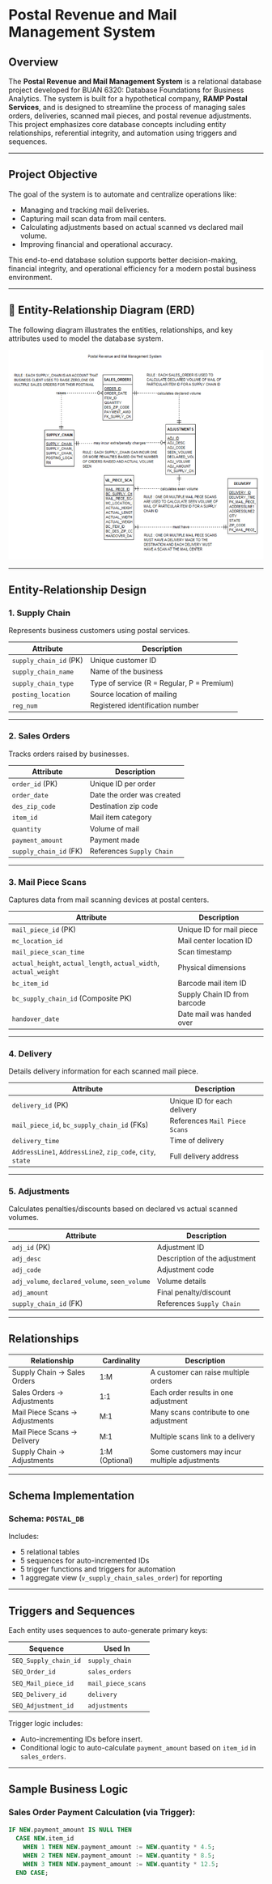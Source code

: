 # Postal Revenue and Mail Management System

## Overview

The **Postal Revenue and Mail Management System** is a relational database project developed for BUAN 6320: Database Foundations for Business Analytics. The system is built for a hypothetical company, **RAMP Postal Services**, and is designed to streamline the process of managing sales orders, deliveries, scanned mail pieces, and postal revenue adjustments. This project emphasizes core database concepts including entity relationships, referential integrity, and automation using triggers and sequences.

---

## Project Objective

The goal of the system is to automate and centralize operations like:

- Managing and tracking mail deliveries.
- Capturing mail scan data from mail centers.
- Calculating adjustments based on actual scanned vs declared mail volume.
- Improving financial and operational accuracy.

This end-to-end database solution supports better decision-making, financial integrity, and operational efficiency for a modern postal business environment.

---
## 🧱 Entity-Relationship Diagram (ERD)

The following diagram illustrates the entities, relationships, and key attributes used to model the database system.

![ERD](ERD.png)

---
## Entity-Relationship Design

### 1. **Supply Chain**
Represents business customers using postal services.

| Attribute | Description |
|----------|-------------|
| `supply_chain_id` (PK) | Unique customer ID |
| `supply_chain_name` | Name of the business |
| `supply_chain_type` | Type of service (R = Regular, P = Premium) |
| `posting_location` | Source location of mailing |
| `reg_num` | Registered identification number |

---

### 2. **Sales Orders**
Tracks orders raised by businesses.

| Attribute | Description |
|----------|-------------|
| `order_id` (PK) | Unique ID per order |
| `order_date` | Date the order was created |
| `des_zip_code` | Destination zip code |
| `item_id` | Mail item category |
| `quantity` | Volume of mail |
| `payment_amount` | Payment made |
| `supply_chain_id` (FK) | References `Supply Chain` |

---

### 3. **Mail Piece Scans**
Captures data from mail scanning devices at postal centers.

| Attribute | Description |
|----------|-------------|
| `mail_piece_id` (PK) | Unique ID for mail piece |
| `mc_location_id` | Mail center location ID |
| `mail_piece_scan_time` | Scan timestamp |
| `actual_height`, `actual_length`, `actual_width`, `actual_weight` | Physical dimensions |
| `bc_item_id` | Barcode mail item ID |
| `bc_supply_chain_id` (Composite PK) | Supply Chain ID from barcode |
| `handover_date` | Date mail was handed over |

---

### 4. **Delivery**
Details delivery information for each scanned mail piece.

| Attribute | Description |
|----------|-------------|
| `delivery_id` (PK) | Unique ID for each delivery |
| `mail_piece_id`, `bc_supply_chain_id` (FKs) | References `Mail Piece Scans` |
| `delivery_time` | Time of delivery |
| `AddressLine1`, `AddressLine2`, `zip_code`, `city`, `state` | Full delivery address |

---

### 5. **Adjustments**
Calculates penalties/discounts based on declared vs actual scanned volumes.

| Attribute | Description |
|----------|-------------|
| `adj_id` (PK) | Adjustment ID |
| `adj_desc` | Description of the adjustment |
| `adj_code` | Adjustment code |
| `adj_volume`, `declared_volume`, `seen_volume` | Volume details |
| `adj_amount` | Final penalty/discount |
| `supply_chain_id` (FK) | References `Supply Chain` |

---

## Relationships

| Relationship | Cardinality | Description |
|--------------|-------------|-------------|
| Supply Chain → Sales Orders | 1:M | A customer can raise multiple orders |
| Sales Orders → Adjustments | 1:1 | Each order results in one adjustment |
| Mail Piece Scans → Adjustments | M:1 | Many scans contribute to one adjustment |
| Mail Piece Scans → Delivery | M:1 | Multiple scans link to a delivery |
| Supply Chain → Adjustments | 1:M (Optional) | Some customers may incur multiple adjustments |

---

## Schema Implementation

### Schema: `POSTAL_DB`

Includes:

- 5 relational tables
- 5 sequences for auto-incremented IDs
- 5 trigger functions and triggers for automation
- 1 aggregate view (`v_supply_chain_sales_order`) for reporting

---

## Triggers and Sequences

Each entity uses sequences to auto-generate primary keys:

| Sequence | Used In |
|----------|---------|
| `SEQ_Supply_chain_id` | `supply_chain` |
| `SEQ_Order_id` | `sales_orders` |
| `SEQ_Mail_piece_id` | `mail_piece_scans` |
| `SEQ_Delivery_id` | `delivery` |
| `SEQ_Adjustment_id` | `adjustments` |

Trigger logic includes:

- Auto-incrementing IDs before insert.
- Conditional logic to auto-calculate `payment_amount` based on `item_id` in `sales_orders`.

---

## Sample Business Logic

### Sales Order Payment Calculation (via Trigger):
```sql
IF NEW.payment_amount IS NULL THEN
  CASE NEW.item_id
    WHEN 1 THEN NEW.payment_amount := NEW.quantity * 4.5;
    WHEN 2 THEN NEW.payment_amount := NEW.quantity * 8.5;
    WHEN 3 THEN NEW.payment_amount := NEW.quantity * 12.5;
  END CASE;
